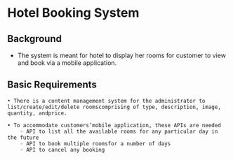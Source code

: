 # Hotel Booking System

## Background
- The system is meant for hotel to display her rooms for customer​ to view and book via a mobile application.

## Basic Requirements 
    • There is a content management system for the administrator to​ list/create/edit/delete rooms​comprising of type,​ description, image, quantity, and​​price.

    • To accommodate customers’​​mobile application, these APIs are needed
        ◦ API to list all the available rooms​ for​ any particular day in the future
        ◦ API to book multiple rooms​​for a number of days
        ◦ API to cancel any booking